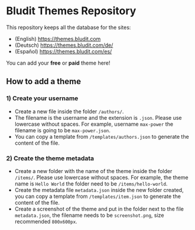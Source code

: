 # Bludit Themes Repository
This repository keeps all the database for the sites:
- (English) https://themes.bludit.com
- (Deutsch) https://themes.bludit.com/de/
- (Español) https://themes.bludit.com/es/

You can add your **free** or **paid** theme here!

## How to add a theme
### 1) Create your username
- Create a new file inside the folder `/authors/`.
- The filename is the username and the extension is `.json`. Please use lowercase without spaces. For example, username `max-power` the filename is going to be `max-power.json`.
- You can copy a template from `/templates/authors.json` to generate the content of the file.

### 2) Create the theme metadata
- Create a new folder with the name of the theme inside the folder `/items/`. Please use lowercase without spaces. For example, the theme name is `Hello World` the folder need to be `/items/hello-world`.
- Create the metadata file `metadata.json` inside the new folder created, you can copy a template from `/templates/item.json` to generate the content of the file.
- Create a screenshot of the theme and put in the folder next to the file `metadata.json`, the filename needs to be `screenshot.png`, size recommended `800x600px`.
